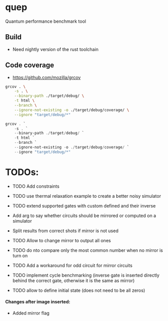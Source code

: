 # quep
Quantum performance benchmark tool

## Build
* Need nightly version of the rust toolchain

## Code coverage
* https://github.com/mozilla/grcov
```bash
grcov . \
    -s . \
    --binary-path ./target/debug/ \
    -t html \
    --branch \
    --ignore-not-existing -o ./target/debug/coverage/ \
    --ignore "target/debug/*"
```


```powershell
grcov . `
    -s . `
    --binary-path ./target/debug/ `
    -t html `
    --branch `
    --ignore-not-existing -o ./target/debug/coverage/ `
    --ignore "target/debug/*"
```

# TODOs:
* TODO Add constraints
* TODO use thermal relaxation example to create a better noisy simulator
* TODO extend supported gates with custom defined and their inverse

* Add arg to say whether circuits should be mirrored or computed on a simulator
* Split results from correct shots if mirror is not used
* TODO Allow to change mirror to output all ones
* TODO do nto compare only the most common number when no mirror is turn on
* TODO Add a workaround for odd circuit for mirror circuits
* TODO implement cycle benchmarking (inverse gate is inserted directly behind the correct gate, otherwise it is the same as mirror)
* TODO allow to define initial state (does not need to be all zeros)

#### Changes after image inserted:
* Added mirror flag
